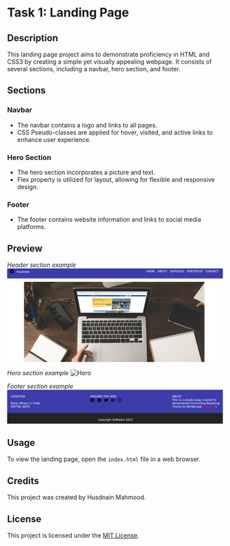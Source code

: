 # Task 1: Landing Page

## Description
This landing page project aims to demonstrate proficiency in HTML and CSS3 by creating a simple yet visually appealing webpage. It consists of several sections, including a navbar, hero section, and footer.

## Sections

### Navbar
- The navbar contains a logo and links to all pages.
- CSS Pseudo-classes are applied for hover, visited, and active links to enhance user experience.

### Hero Section
- The hero section incorporates a picture and text.
- Flex property is utilized for layout, allowing for flexible and responsive design.

### Footer
- The footer contains website information and links to social media platforms.

## Preview
*Header section example*
![Header](header.png)


*Hero section example*
![Hero](hero.png)


*Footer section example*
![Footer](footer.png)


## Usage
To view the landing page, open the `index.html` file in a web browser.

## Credits
This project was created by Husdnain Mahmood.

## License
This project is licensed under the [MIT License](LICENSE).